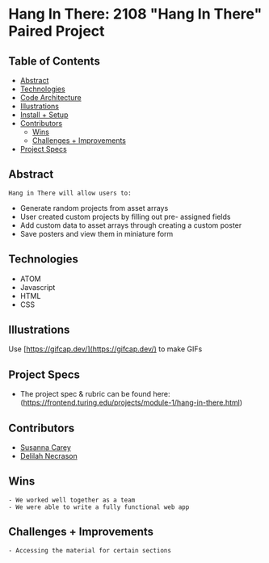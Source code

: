 # Hang In There: 2108 "Hang In There" Paired Project

## Table of Contents
  - [Abstract](#abstract)
  - [Technologies](#technologies)
  - [Code Architecture](#code-architecture)
  - [Illustrations](#illustrations)
  - [Install + Setup](#set-up)
  - [Contributors](#contributors)
	- [Wins](#wins)
	- [Challenges + Improvements](#challenges-+-Improvements)
  - [Project Specs](#project-specs)

## Abstract
	Hang in There will allow users to:
- Generate random projects from asset arrays
- User created custom projects by filling out pre- assigned fields
- Add custom data to asset arrays through creating a custom poster
- Save posters and view them in miniature form

## Technologies
  - ATOM
  - Javascript
  - HTML
  - CSS

## Illustrations

Use [https://gifcap.dev/](https://gifcap.dev/) to make GIFs

## Project Specs
  - The project spec & rubric can be found here: (https://frontend.turing.edu/projects/module-1/hang-in-there.html)


## Contributors
  - [Susanna Carey](https://github.com/susannaopal)
  - [Delilah Necrason](https://github.com/delilahrois)


## Wins
	- We worked well together as a team
	- We were able to write a fully functional web app

## Challenges + Improvements
	- Accessing the material for certain sections
